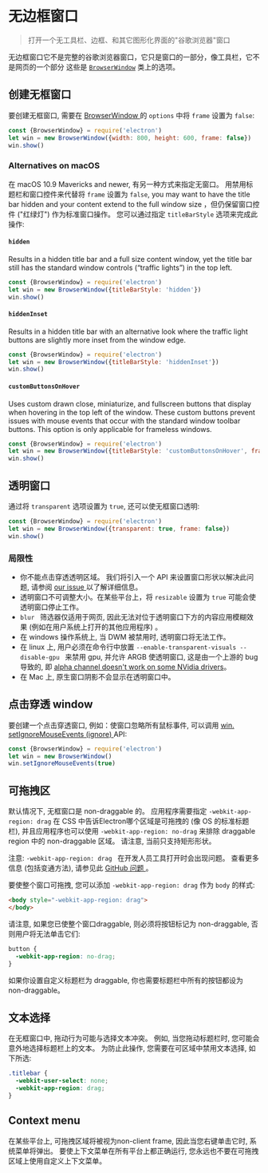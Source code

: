 # 无边框窗口

> 打开一个无工具栏、边框、和其它图形化界面的"谷歌浏览器"窗口

无边框窗口它不是完整的谷歌浏览器窗口，它只是窗口的一部分，像工具栏，它不是网页的一个部分 这些是 [` BrowserWindow `](browser-window.md) 类上的选项。

## 创建无框窗口

要创建无框窗口, 需要在 [ BrowserWindow ](browser-window.md) 的 ` options ` 中将 ` frame ` 设置为 ` false `:

```javascript
const {BrowserWindow} = require('electron')
let win = new BrowserWindow({width: 800, height: 600, frame: false})
win.show()
```

### Alternatives on macOS

在 macOS 10.9 Mavericks and newer, 有另一种方式来指定无窗口。 用禁用标题栏和窗口控件来代替将 ` frame ` 设置为 ` false `, you may want to have the title bar hidden and your content extend to the full window size ，但仍保留窗口控件 ("红绿灯") 作为标准窗口操作。 您可以通过指定 ` titleBarStyle ` 选项来完成此操作:

#### `hidden`

Results in a hidden title bar and a full size content window, yet the title bar still has the standard window controls (“traffic lights”) in the top left.

```javascript
const {BrowserWindow} = require('electron')
let win = new BrowserWindow({titleBarStyle: 'hidden'})
win.show()
```

#### `hiddenInset`

Results in a hidden title bar with an alternative look where the traffic light buttons are slightly more inset from the window edge.

```javascript
const {BrowserWindow} = require('electron')
let win = new BrowserWindow({titleBarStyle: 'hiddenInset'})
win.show()
```

#### `customButtonsOnHover`

Uses custom drawn close, miniaturize, and fullscreen buttons that display when hovering in the top left of the window. These custom buttons prevent issues with mouse events that occur with the standard window toolbar buttons. This option is only applicable for frameless windows.

```javascript
const {BrowserWindow} = require('electron')
let win = new BrowserWindow({titleBarStyle: 'customButtonsOnHover', frame: false})
win.show()
```

## 透明窗口

通过将 ` transparent ` 选项设置为 ` true `, 还可以使无框窗口透明:

```javascript
const {BrowserWindow} = require('electron')
let win = new BrowserWindow({transparent: true, frame: false})
win.show()
```

### 局限性

* 你不能点击穿透透明区域。 我们将引入一个 API 来设置窗口形状以解决此问题, 请参阅 [ our issue ](https://github.com/electron/electron/issues/1335) 以了解详细信息。
* 透明窗口不可调整大小。在某些平台上，将 ` resizable ` 设置为 ` true ` 可能会使透明窗口停止工作。
* `blur ` 筛选器仅适用于网页, 因此无法对位于透明窗口下方的内容应用模糊效果 (例如在用户系统上打开的其他应用程序) 。
* 在 windows 操作系统上, 当 DWM 被禁用时, 透明窗口将无法工作。
* 在 linux 上, 用户必须在命令行中放置 `--enable-transparent-visuals --disable-gpu ` 来禁用 gpu, 并允许 ARGB 使透明窗口, 这是由一个上游的 bug 导致的, 即 [ alpha channel doesn't work on some NVidia drivers](https://code.google.com/p/chromium/issues/detail?id=369209)。
* 在 Mac 上, 原生窗口阴影不会显示在透明窗口中。

## 点击穿透 window

要创建一个点击穿透窗口, 例如：使窗口忽略所有鼠标事件, 可以调用 [ win. setIgnoreMouseEvents (ignore) ](browser-window.md#winsetignoremouseeventsignore) API:

```javascript
const {BrowserWindow} = require('electron')
let win = new BrowserWindow()
win.setIgnoreMouseEvents(true)
```

## 可拖拽区

默认情况下, 无框窗口是 non-draggable 的。 应用程序需要指定 `-webkit-app-region: drag` 在 CSS 中告诉Electron哪个区域是可拖拽的 (像 OS 的标准标题栏), 并且应用程序也可以使用 ` -webkit-app-region: no-drag ` 来排除 draggable region 中的 non-draggable 区域。 请注意, 当前只支持矩形形状。

注意: `-webkit-app-region: drag ` 在开发人员工具打开时会出现问题。 查看更多信息 (包括变通方法), 请参见此 [ GitHub 问题 ](https://github.com/electron/electron/issues/3647)。

要使整个窗口可拖拽, 您可以添加 `-webkit-app-region: drag` 作为 ` body ` 的样式:

```html
<body style="-webkit-app-region: drag">
</body>
```

请注意, 如果您已使整个窗口draggable, 则必须将按钮标记为 non-draggable, 否则用户将无法单击它们:

```css
button {
  -webkit-app-region: no-drag;
}
```

如果你设置自定义标题栏为 draggable, 你也需要标题栏中所有的按钮都设为 non-draggable。

## 文本选择

在无框窗口中, 拖动行为可能与选择文本冲突。 例如, 当您拖动标题栏时, 您可能会意外地选择标题栏上的文本。 为防止此操作, 您需要在可区域中禁用文本选择, 如下所选:

```css
.titlebar {
  -webkit-user-select: none;
  -webkit-app-region: drag;
}
```

## Context menu

在某些平台上, 可拖拽区域将被视为non-client frame, 因此当您右键单击它时, 系统菜单将弹出。 要使上下文菜单在所有平台上都正确运行, 您永远也不要在可拖拽区域上使用自定义上下文菜单。